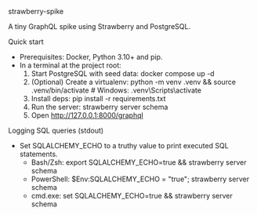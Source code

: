 strawberry-spike

A tiny GraphQL spike using Strawberry and PostgreSQL.

Quick start

- Prerequisites: Docker, Python 3.10+ and pip.
- In a terminal at the project root:
  1) Start PostgreSQL with seed data: docker compose up -d
  2) (Optional) Create a virtualenv: python -m venv .venv && source .venv/bin/activate  # Windows: .venv\\Scripts\\activate
  3) Install deps: pip install -r requirements.txt
  4) Run the server: strawberry server schema
  5) Open http://127.0.0.1:8000/graphql

Logging SQL queries (stdout)

- Set SQLALCHEMY_ECHO to a truthy value to print executed SQL statements.
  - Bash/Zsh: export SQLALCHEMY_ECHO=true && strawberry server schema
  - PowerShell: $Env:SQLALCHEMY_ECHO = "true"; strawberry server schema
  - cmd.exe: set SQLALCHEMY_ECHO=true && strawberry server schema
